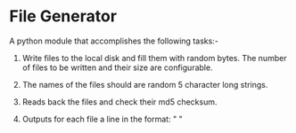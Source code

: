 # File Generator

A python module that accomplishes the following tasks:-
1. Write files to the local disk and fill them with random bytes. The number of files to be written and their size are configurable.

2. The names of the files should are random 5 character long strings.   

3. Reads back the files and check their md5 checksum.

4. Outputs for each file a line in the format: "<filename> <md5 checksum>"
   

